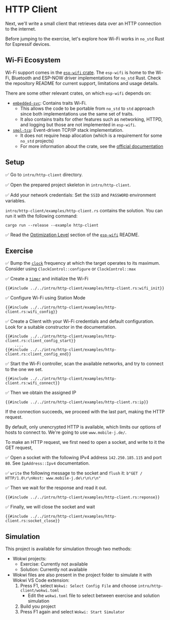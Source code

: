 # HTTP Client
Next, we'll write a small client that retrieves data over an HTTP connection to the internet.

Before jumping to the exercise, let's explore how Wi-Fi works in `no_std` Rust for Espressif devices.

## Wi-Fi Ecosystem

Wi-Fi support comes in the [`esp-wifi` crate][esp-wifi]. The `esp-wifi` is home to the Wi-Fi, Bluetooth and ESP-NOW driver implementations for `no_std` Rust.
Check the repository README for current support, limitations and usage details.

There are some other relevant crates, on which `esp-wifi` depends on:
- [`embedded-svc`][embedded-svc]: Contains traits Wi-Fi.
  - This allows the code to be portable from `no_std` to `std` approach since both implementations use the same set of traits.
  - It also contains traits for other features such as networking, HTTPD, and logging but those are not implemented in `esp-wifi`.
- [`smol-tcp`][smoltcp]: Event-driven TCP/IP stack implementation.
  - It does not require heap allocation (which is a requirement for some `no_std` projects)
  - For more information about the crate, see the [official documentation][smoltcp-docs]

[esp-wifi]: https://github.com/esp-rs/esp-wifi
[embedded-svc]: https://github.com/esp-rs/embedded-svc
[smoltcp]: https://github.com/smoltcp-rs/smoltcp
[smoltcp-docs]: https://docs.rs/smoltcp/latest/smoltcp/

## Setup

✅ Go to `intro/http-client` directory.

✅ Open the prepared project skeleton in `intro/http-client`.

✅ Add your network credentials: Set the  `SSID` and `PASSWORD` environment variables.

`intro/http-client/examples/http-client.rs` contains the solution. You can run it with the following command:

```shell
cargo run --release --example http-client
```

✅ Read the [Optimization Level] section of the [`esp-wifi`] README.

[Optimization Level]: https://github.com/esp-rs/esp-wifi?tab=readme-ov-file#optimization-level
[`esp-wifi`]: https://github.com/esp-rs/esp-wifi

## Exercise

✅ Bump the [`clock`][clock] frequency at which the target operates to its maximum. Consider using `ClockControl::configure` or `ClockControl::max`

✅ Create a [`timer`][timer] and initialize the Wi-Fi
```rust,ignore
{{#include ../../intro/http-client/examples/http-client.rs:wifi_init}}
```

✅ Configure Wi-Fi using Station Mode
```rust,ignore
{{#include ../../intro/http-client/examples/http-client.rs:wifi_config}}
```

✅ Create a Client with your Wi-Fi credentials and default configuration. Look for a suitable constructor in the documentation.
```rust,ignore
{{#include ../../intro/http-client/examples/http-client.rs:client_config_start}}
    ....
{{#include ../../intro/http-client/examples/http-client.rs:client_config_end}}
```

✅ Start the Wi-Fi controller, scan the available networks, and try to connect to the one we set.
```rust,ignore
{{#include ../../intro/http-client/examples/http-client.rs:wifi_connect}}
```

✅ Then we obtain the assigned IP
```rust,ignore
{{#include ../../intro/http-client/examples/http-client.rs:ip}}
```

If the connection succeeds, we proceed with the last part, making the HTTP request.

By default, only unencrypted HTTP is available, which limits our options of hosts to connect to. We're going to use `www.mobile-j.de/`.

To make an HTTP request, we first need to open a socket, and write to it the GET request,

✅ Open a socket with the following IPv4 address `142.250.185.115` and port `80`. See `IpAddress::Ipv4` documentation.

✅ `write` the following message to the socket and `flush` it: `b"GET / HTTP/1.0\r\nHost: www.mobile-j.de\r\n\r\n"`

✅ Then we wait for the response and read it out.
```rust,ignore
{{#include ../../intro/http-client/examples/http-client.rs:reponse}}
```

✅ Finally, we will close the socket and wait
```rust,ignore
{{#include ../../intro/http-client/examples/http-client.rs:socket_close}}
```

[timer]: https://docs.rs/esp32c3-hal/latest/esp32c3_hal/systimer/index.html
[clock]: https://docs.rs/esp32c3-hal/latest/esp32c3_hal/clock/index.html

## Simulation

This project is available for simulation through two methods:
- Wokwi projects:
  - Exercise: Currently not available
  - Solution: Currently not available
- Wokwi files are also present in the project folder to simulate it with Wokwi VS Code extension:
   1. Press F1, select `Wokwi: Select Config File` and choose `intro/http-client/wokwi.toml`
      - Edit the `wokwi.toml` file to select between exercise and solution simulation
   2. Build you project
   3. Press F1 again and select `Wokwi: Start Simulator`
